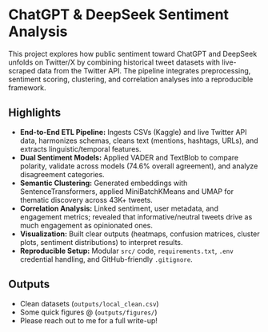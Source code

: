 # ChatGPT & DeepSeek Sentiment Analysis

This project explores how public sentiment toward ChatGPT and DeepSeek unfolds on Twitter/X by combining historical tweet datasets with live-scraped data from the Twitter API. The pipeline integrates preprocessing, sentiment scoring, clustering, and correlation analyses into a reproducible framework.

## Highlights
- **End-to-End ETL Pipeline:** Ingests CSVs (Kaggle) and live Twitter API data, harmonizes schemas, cleans text (mentions, hashtags, URLs), and extracts linguistic/temporal features.
- **Dual Sentiment Models:** Applied VADER and TextBlob to compare polarity, validate across models (74.6% overall agreement), and analyze disagreement categories.
- **Semantic Clustering:** Generated embeddings with SentenceTransformers, applied MiniBatchKMeans and UMAP for thematic discovery across 43K+ tweets.
- **Correlation Analysis:** Linked sentiment, user metadata, and engagement metrics; revealed that informative/neutral tweets drive as much engagement as opinionated ones.
- **Visualization:** Built clear outputs (heatmaps, confusion matrices, cluster plots, sentiment distributions) to interpret results.
- **Reproducible Setup:** Modular `src/` code, `requirements.txt`, `.env` credential handling, and GitHub-friendly `.gitignore`.

## Outputs
- Clean datasets (`outputs/local_clean.csv`)
- Some quick figures @ (`outputs/figures/`) 
- Please reach out to me for a full write-up!
